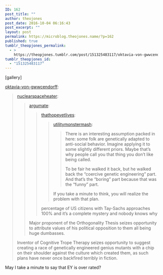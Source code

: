 ```yaml
---
ID: 162
post_title: ""
author: theojones
post_date: 2016-10-04 06:16:43
post_excerpt: ""
layout: post
permalink: https://microblog.theojones.name/?p=162
published: true
tumblr_theopjones_permalink:
  - >
    https://theopjones.tumblr.com/post/151325483117/oktavia-von-gwwcendorff-nuclearspaceheater
tumblr_theopjones_id:
  - "151325483117"
---
```

[gallery]
<p><a class="tumblr_blog" href="http://oktavia-von-gwwcendorff.tumblr.com/post/151324364820">oktavia-von-gwwcendorff</a>:</p>
<blockquote>
<p><a class="tumblr_blog" href="http://nuclearspaceheater.tumblr.com/post/151320327008">nuclearspaceheater</a>:</p>
<blockquote>
<p><a class="tumblr_blog" href="http://argumate.tumblr.com/post/151318999914">argumate</a>:</p>
<blockquote>
<p><a class="tumblr_blog" href="http://thathopeyetlives.tumblr.com/post/151318421810">thathopeyetlives</a>:</p>
<blockquote>
<p><a class="tumblr_blog" href="http://utilitymonstermash.tumblr.com/post/151318356168">utilitymonstermash</a>:</p>
<blockquote>
<p>There is an interesting assumption packed in here: some folk are genetically adapted to anti-social behavior. Imagine applying it to some slightly different priors. Maybe that’s why people call you that thing you don’t like being called. </p>
<p>To be fair he walked it back, but he walked back the “coercive genetic engineering” part. And that’s the “boring” part because that was the “funny” part. </p>
</blockquote>
<p>If you take a minute to think, you will realize the problem with that plan. </p>
</blockquote>
<p>percentage of US citizens with Tay-Sachs approaches 100% and it’s a complete mystery and nobody knows why</p>
</blockquote>
<p>Major proponent of the Orthogonality Thesis seizes opportunity to attribute values of his political opposition to them all being huge dumbasses.<br /></p>
</blockquote>
<p>Inventor of Cognitive Trope Therapy seizes opportunity to suggest creating a race of genetically engineered genius mutants with a chip on their shoulder against the culture which created them, as such plans have never once backfired terribly in fiction.</p>
</blockquote>

<p>May I take a minute to say that EY is over rated?</p>